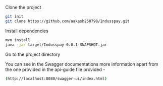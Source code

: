 Clone the project

```bash
git init
git clone https://github.com/aakash250798/Indusspay.git

```



Install dependencies

```bash
mvn install
java -jar target/Indusspay-0.0.1-SNAPSHOT.jar

```

Go to the project directory


You can see in the Swagger documentations more information apart from the one provided in the api-guide file provided - 
```bash
(http://localhost:8080/swagger-ui/index.html)
```
